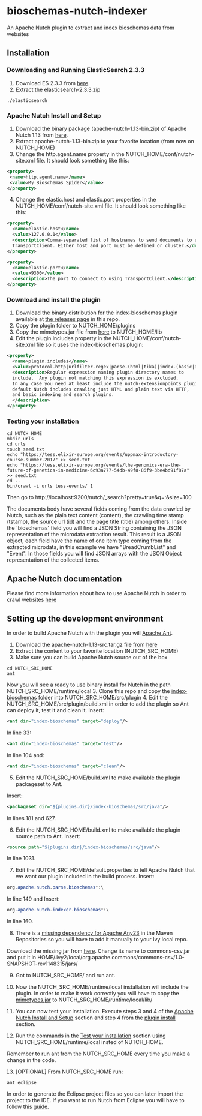 # bioschemas-nutch-indexer
An Apache Nutch plugin to extract and index bioschemas data from websites

## Installation
### Downloading and Running ElasticSearch 2.3.3
1. Download ES 2.3.3 from [here](https://www.elastic.co/downloads/past-releases/elasticsearch-2-3-3).
2. Extract the elasticsearch-2.3.3.zip
```shell
./elasticsearch
```

### Apache Nutch Install and Setup
1. Download the binary package (apache-nutch-1.13-bin.zip) of Apache Nutch 1.13 from [here](http://www.apache.org/dyn/closer.cgi/nutch/).
2. Extract apache-nutch-1.13-bin.zip to your favorite location (from now on NUTCH\_HOME)
3. Change the http.agent.name property in the NUTCH\_HOME/conf/nutch-site.xml file. It should look something like this:
```xml
<property>
 <name>http.agent.name</name>
 <value>My Bioschemas Spider</value>
</property>
```
4. Change the elastic.host and elastic.port properties in the NUTCH\_HOME/conf/nutch-site.xml file. It should look something like this:
```xml
<property>
  <name>elastic.host</name>
  <value>127.0.0.1</value>
  <description>Comma-separated list of hostnames to send documents to using
  TransportClient. Either host and port must be defined or cluster.</description>
</property>

<property> 
  <name>elastic.port</name>
  <value>9300</value>
  <description>The port to connect to using TransportClient.</description>
</property>
```

### Download and install the plugin
1. Download the binary distribution for the index-bioschemas plugin available at [the releases page](https://github.com/BioSchemas/bioschemas-nutch-indexer/releases) in this repo.
2. Copy the plugin folder to NUTCH\_HOME/plugins
3. Copy the mimetypes.jar file from [here](https://github.com/BioSchemas/bioschemas-nutch-indexer/blob/master/lib/mimetypes.jar) to NUTCH\_HOME/lib
4. Edit the plugin.includes property in the NUTCH\_HOME/conf/nutch-site.xml file so it uses the index-bioschemas plugin:
```xml
<property>
  <name>plugin.includes</name>
  <value>protocol-http|urlfilter-regex|parse-(html|tika)|index-(basic|anchor|bioschemas)|scoring-opic|urlnormalizer-(pass|regex|basic)</value>
  <description>Regular expression naming plugin directory names to
  include.  Any plugin not matching this expression is excluded.
  In any case you need at least include the nutch-extensionpoints plugin. By
  default Nutch includes crawling just HTML and plain text via HTTP,
  and basic indexing and search plugins.
  </description>
</property>
```

### Testing your installation
```shell
cd NUTCH_HOME
mkdir urls
cd urls
touch seed.txt
echo "https://tess.elixir-europe.org/events/uppmax-introductory-course-summer-2017" >> seed.txt
echo "https://tess.elixir-europe.org/events/the-genomics-era-the-future-of-genetics-in-medicine-6c93a777-54db-49f8-86f9-3be4bd91f87a" >> seed.txt
cd ..
bin/crawl -i urls tess-events/ 1
```
Then go to http://localhost:9200/nutch/_search?pretty=true&q=*:*&size=100

The documents body have several fields coming from the data crawled by Nutch, such as the plain text content (content), the crawling time stamp (tstamp), the source url (id) and the page title (title) among others. Inside the 'bioschemas' field you will find a JSON String containing the JSON representation of the microdata extraction result. This result is a JSON object, each field have the name of one item type coming from the extracted microdata, in this example we have "BreadCrumbList" and "Event". In those fields you will find JSON arrays with the JSON Object representation of the collected items.

## Apache Nutch documentation
Please find more information about how to use Apache Nutch in order to crawl websites [here](https://wiki.apache.org/nutch/NutchTutorial)

## Setting up the development environment

In order to build Apache Nutch with the plugin you will [Apache Ant](http://ant.apache.org/).

1. Download the apache-nutch-1.13-src.tar.gz file from [here](http://www.apache.org/dyn/closer.cgi/nutch/)
2. Extract the content to your favorite location (NUTCH\_SRC\_HOME)
3. Make sure you can build Apache Nutch source out of the box
```shell
cd NUTCH_SRC_HOME
ant
```
Now you will see a ready to use binary install for Nutch in the path NUTCH\_SRC\_HOME/runtime/local
3. Clone this repo and copy the [index-bioschemas](https://github.com/BioSchemas/bioschemas-nutch-indexer/tree/master/index-bioschemas) folder into NUTCH\_SRC\_HOME/src/plugin
4. Edit the NUTCH\_SRC\_HOME/src/plugin/build.xml in order to add the plugin so Ant can deploy it, test it and clean it.
Insert:
```xml
<ant dir="index-bioschemas" target="deploy"/>
```
In line 33:
```xml
<ant dir="index-bioschemas" target="test"/>
```
In line 104 and:
```xml
<ant dir="index-bioschemas" target="clean"/>
```
5. Edit the NUTCH\_SRC\_HOME/build.xml to make available the plugin packageset to Ant.

Insert:
```xml
<packageset dir="${plugins.dir}/index-bioschemas/src/java"/>
```

In lines 181 and 627.

6. Edit the NUTCH\_SRC\_HOME/build.xml to make available the plugin source path to Ant.
Insert:
```xml
<source path="${plugins.dir}/index-bioschemas/src/java"/>
```
In line 1031.

7. Edit the NUTCH\_SRC\_HOME/default.properties to tell Apache Nutch that we want our plugin included in the build process.
Insert:
```java
org.apache.nutch.parse.bioschemas*:\
```
In line 149 and Insert:
```java
org.apache.nutch.indexer.bioschemas*:\
```
In line 160.

8. There is a [missing dependency for Apache Any23](https://issues.apache.org/jira/browse/ANY23-170) in the Maven Repositories so you will have to add it manually to your Ivy local repo.

Download the missing jar from [here](http://svn.apache.org/repos/asf/any23/repo-ext/org/apache/commons/commons-csv/1.0-SNAPSHOT-rev1148315/). Change its name to commons-csv.jar and put it in HOME/.ivy2/local/org.apache.commons/commons-csv/1.0-SNAPSHOT-rev1148315/jars/

9. Got to NUTCH\_SRC\_HOME/ and run ant.

10. Now the NUTCH\_SRC\_HOME/runtime/local installation will include the plugin. In order to make it work correctly you will have to copy the [mimetypes.jar](https://github.com/BioSchemas/bioschemas-nutch-indexer/blob/master/lib/mimetypes.jar) to NUTCH\_SRC\_HOME/runtime/local/lib/

11. You can now test your installation. Execute steps 3 and 4 of the [Apache Nutch Install and Setup](https://github.com/BioSchemas/bioschemas-nutch-indexer#apache-nutch-install-and-setup) section and step 4 from the [plugin install](https://github.com/BioSchemas/bioschemas-nutch-indexer#download-and-install-the-plugin) section.

12. Run the commands in the [Test your installation](https://github.com/BioSchemas/bioschemas-nutch-indexer#testing-your-installation) section using NUTCH\_SRC\_HOME/runtime/local insted of NUTCH\_HOME.

Remember to run ant from the NUTCH\_SRC\_HOME every time you make a change in the code.

13. [OPTIONAL] From NUTCH\_SRC\_HOME run:
```shell
ant eclipse
```
In order to generate the Eclipse project files so you can later import the project to the IDE. If you want to run Nutch from Eclipse you will have to follow this [guide](https://wiki.apache.org/nutch/RunNutchInEclipse).
